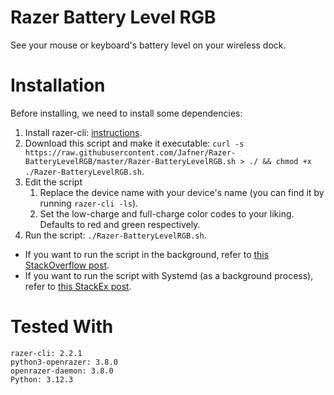 # Razer Battery Level RGB
See your mouse or keyboard's battery level on your wireless dock.

# Installation
Before installing, we need to install some dependencies:
1. Install razer-cli: [instructions](https://github.com/lolei/razer-cli?tab=readme-ov-file#installation).
2. Download this script and make it executable: `curl -s https://raw.githubusercontent.com/Jafner/Razer-BatteryLevelRGB/master/Razer-BatteryLevelRGB.sh > ./ && chmod +x ./Razer-BatteryLevelRGB.sh`.
3. Edit the script 
   1. Replace the device name with your device's name (you can find it by running `razer-cli -ls`).
   2. Set the low-charge and full-charge color codes to your liking. Defaults to red and green respectively.
4. Run the script: `./Razer-BatteryLevelRGB.sh`. 

- If you want to run the script in the background, refer to [this StackOverflow post](https://stackoverflow.com/questions/3683910/executing-shell-command-in-background-from-script).
- If you want to run the script with Systemd (as a background process), refer to [this StackEx post](https://unix.stackexchange.com/questions/47695/how-to-write-startup-script-for-systemd).

# Tested With
```
razer-cli: 2.2.1
python3-openrazer: 3.8.0
openrazer-daemon: 3.8.0
Python: 3.12.3
```